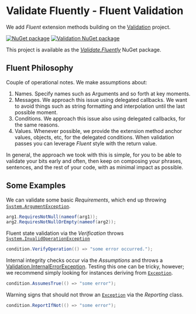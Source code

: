 # Validate Fluently - Fluent Validation

We add *Fluent* extension methods building on the [Validation](https://github.com/AArnott/Validation/) project.

[![NuGet package](https://img.shields.io/nuget/v/Validate.Fluently.svg)](https://nuget.org/packages/Validate.Fluently)
[![Validation NuGet package](https://img.shields.io/nuget/v/Validation.svg)](https://nuget.org/packages/Validation)

This project is available as the [*Validate.Fluently*][1] NuGet package.

## Fluent Philosophy

Couple of operational notes. We make assumptions about:

1. Names. Specify names such as Arguments and so forth at key moments.
2. Messages. We approach this issue using delegated callbacks. We want to avoid things such as string formatting and interpolation until the last possible moment.
3. Conditions. We approach this issue also using delegated callbacks, for the same reasons.
4. Values. Whenever possible, we provide the extension method anchor values, objects, etc, for the delegated conditions. When validation passes you can leverage *Fluent* style with the return value.

In general, the approach we took with this is simple, for you to be able to validate your bits early and often, then keep on composing your phrases, sentences, and the rest of your code, with as minimal impact as possible.

## Some Examples

We can validate some basic *Requirements*, which end up throwing [`System.ArgumentException`][2].

```C#
arg1.RequiresNotNull(nameof(arg1));
arg2.RequiresNotNullOrEmpty(nameof(arg2));
````

Fluent state validation via the *Verification* throws [`System.InvalidOperationException`][3]

```C#
condition.VerifyOperation(() => "some error occurred.");
```

Internal integrity checks occur via the *Assumptions* and throws a [Validation.InternalErrorException][4]. Testing this one can be tricky, however; we recommend simply looking for instances deriving from [`Exception`][5].

```C#
condition.AssumesTrue(() => "some error");
```

Warning signs that should not throw an [`Exception`][5] via the *Reporting* class.

```C#
condition.ReportIfNot(() => "some error");
```

[1]: https://nuget.org/packages/Validate.Fluently "Validate Fluently NuGet package"
[2]: https://docs.microsoft.com/en-us/dotnet/api/system.argumentexception "System.ArgumentException"
[3]: https://docs.microsoft.com/en-us/dotnet/api/system.invalidoperationexception "System.InvalidOperationException"
[4]: https://github.com/AArnott/Validation/blob/master/src/Validation/Assumes.InternalErrorException.cs "Validation.Assumes.InternalErrorException"
[5]: https://docs.microsoft.com/en-us/dotnet/api/system.exception "System.Exception"
